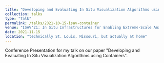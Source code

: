 ```yaml
---
title: "Developing and Evaluating In Situ Visualization Algorithms using Containers"
collection: talks
type: "Talk"
permalink: /talks/2021-10-15-isav-container
venue: "ISAV'21: In Situ Infrastructures for Enabling Extreme-Scale Analysis and Visualization"
date: 2021-11-15
location: "technically St. Louis, Missouri, but actually at home"
---
```


Conference Presentation for my talk on our paper "Developing and Evaluating In Situ Visualization Algorithms using Containers".
